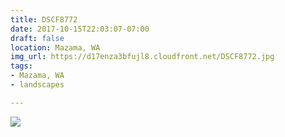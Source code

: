 ```yaml
---
title: DSCF8772
date: 2017-10-15T22:03:07-07:00
draft: false
location: Mazama, WA
img_url: https://d17enza3bfujl8.cloudfront.net/DSCF8772.jpg
tags:
- Mazama, WA
- landscapes

---
```


![](https://d17enza3bfujl8.cloudfront.net/DSCF8772.jpg)


